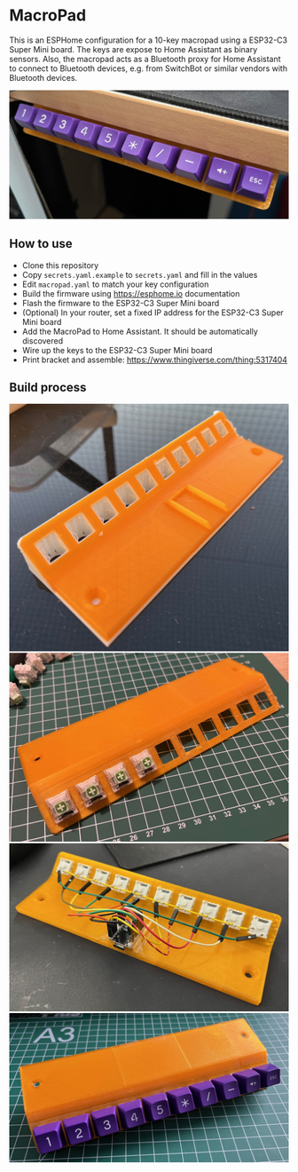 # MacroPad

This is an ESPHome configuration for a 10-key macropad using a ESP32-C3 Super Mini board. The keys are expose to Home Assistant as binary sensors. Also, the macropad acts as a Bluetooth proxy for Home Assistant to connect to Bluetooth devices, e.g. from SwitchBot or similar vendors with Bluetooth devices.

![MacroPad](images/5.jpg)

## How to use
- Clone this repository
- Copy `secrets.yaml.example` to `secrets.yaml` and fill in the values
- Edit `macropad.yaml` to match your key configuration
- Build the firmware using https://esphome.io documentation
- Flash the firmware to the ESP32-C3 Super Mini board
- (Optional) In your router, set a fixed IP address for the ESP32-C3 Super Mini board
- Add the MacroPad to Home Assistant. It should be automatically discovered
- Wire up the keys to the ESP32-C3 Super Mini board
- Print bracket and assemble: https://www.thingiverse.com/thing:5317404

## Build process
![Print](images/1.jpg)
![Assembly](images/2.jpg)
![Soldering](images/3.jpg)
![Finished](images/4.jpg)